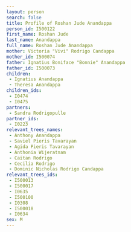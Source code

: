 ```yaml
---
layout: person
search: false
title: Profile of Roshan Jude Anandappa
person_id: I500122
first_name: Roshan Jude
last_name: Anandappa
full_name: Roshan Jude Anandappa
mother: Victoria "Vivi" Rodrigo Candappa
mother_id: I500074
father: Ignatius Boniface "Bonnie" Anandappa
father_id: I500073
children:
 - Ignatius Anandappa
 - Theresa Anandappa
children_ids:
 - I0474
 - I0475
partners:
 - Sandra Rodrigopulle
partner_ids:
 - I0223
relevant_trees_names:
 - Anthony Anandappa
 - Saviel Pieris Tavarayan
 - Agida Pieris Tavarayan
 - Anthonia Wijeratnam
 - Caitan Rodrigo
 - Cecilia Rodrigo
 - Dominic Nicholas Rodrigo Candappa
relevant_trees_ids:
 - I500013
 - I500017
 - I0635
 - I500100
 - I0308
 - I500018
 - I0634
sex: M
---
```


